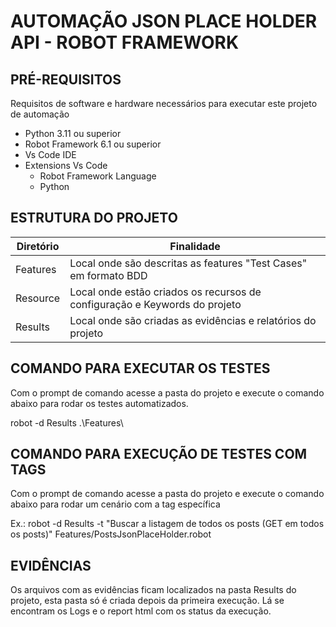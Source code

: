 # AUTOMAÇÃO JSON PLACE HOLDER API - ROBOT FRAMEWORK
## PRÉ-REQUISITOS
Requisitos de software e hardware necessários para executar este projeto de automação

* Python 3.11 ou superior
* Robot Framework 6.1 ou superior
* Vs Code IDE
* Extensions Vs Code
    * Robot Framework Language
    * Python

## ESTRUTURA DO PROJETO

| Diretório                         | Finalidade                                                                                                 | 
|--------------------------------|------------------------------------------------------------------------------------------------------------|
| Features           | Local onde são descritas as features "Test Cases" em formato BDD                                           |
| Resource             | Local onde estão criados os recursos de configuração e Keywords do projeto                                                           |
| Results             | Local onde são criadas as evidências e relatórios do projeto                                        |


## COMANDO PARA EXECUTAR OS TESTES

Com o prompt de comando acesse a pasta do projeto e execute o comando abaixo para rodar os testes automatizados.

robot -d Results .\Features\


## COMANDO PARA EXECUÇÃO DE TESTES COM TAGS

Com o prompt de comando acesse a pasta do projeto e execute o comando abaixo para rodar um cenário com a tag específica

Ex.:
robot -d Results -t "Buscar a listagem de todos os posts (GET em todos os posts)" Features/PostsJsonPlaceHolder.robot

## EVIDÊNCIAS
Os arquivos com as evidências ficam localizados na pasta Results do projeto, esta pasta só é criada depois da primeira execução. Lá se encontram os Logs e o report html com os status da execução.
